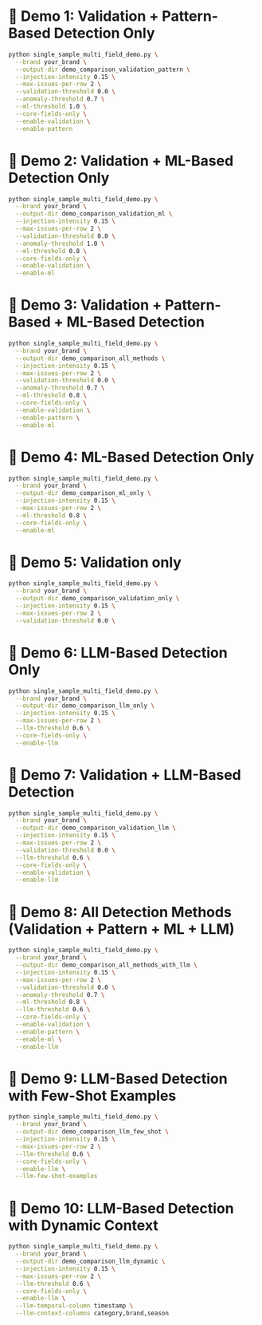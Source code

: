 # 🧪 Demo 1: Validation + Pattern-Based Detection Only

```bash
python single_sample_multi_field_demo.py \
  --brand your_brand \
  --output-dir demo_comparison_validation_pattern \
  --injection-intensity 0.15 \
  --max-issues-per-row 2 \
  --validation-threshold 0.0 \
  --anomaly-threshold 0.7 \
  --ml-threshold 1.0 \
  --core-fields-only \
  --enable-validation \
  --enable-pattern
```

# 🧪 Demo 2: Validation + ML-Based Detection Only

```bash
python single_sample_multi_field_demo.py \
  --brand your_brand \
  --output-dir demo_comparison_validation_ml \
  --injection-intensity 0.15 \
  --max-issues-per-row 2 \
  --validation-threshold 0.0 \
  --anomaly-threshold 1.0 \
  --ml-threshold 0.8 \
  --core-fields-only \
  --enable-validation \
  --enable-ml
```

# 🧪 Demo 3: Validation + Pattern-Based + ML-Based Detection

```bash
python single_sample_multi_field_demo.py \
  --brand your_brand \
  --output-dir demo_comparison_all_methods \
  --injection-intensity 0.15 \
  --max-issues-per-row 2 \
  --validation-threshold 0.0 \
  --anomaly-threshold 0.7 \
  --ml-threshold 0.8 \
  --core-fields-only \
  --enable-validation \
  --enable-pattern \
  --enable-ml
```

# 🧪 Demo 4: ML-Based Detection Only

```bash
python single_sample_multi_field_demo.py \
  --brand your_brand \
  --output-dir demo_comparison_ml_only \
  --injection-intensity 0.15 \
  --max-issues-per-row 2 \
  --ml-threshold 0.8 \
  --core-fields-only \
  --enable-ml
```

# 🧪 Demo 5: Validation only

```bash
python single_sample_multi_field_demo.py \
  --brand your_brand \
  --output-dir demo_comparison_validation_only \
  --injection-intensity 0.15 \
  --max-issues-per-row 2 \
  --validation-threshold 0.0 \
```

# 🧪 Demo 6: LLM-Based Detection Only

```bash
python single_sample_multi_field_demo.py \
  --brand your_brand \
  --output-dir demo_comparison_llm_only \
  --injection-intensity 0.15 \
  --max-issues-per-row 2 \
  --llm-threshold 0.6 \
  --core-fields-only \
  --enable-llm
```

# 🧪 Demo 7: Validation + LLM-Based Detection

```bash
python single_sample_multi_field_demo.py \
  --brand your_brand \
  --output-dir demo_comparison_validation_llm \
  --injection-intensity 0.15 \
  --max-issues-per-row 2 \
  --validation-threshold 0.0 \
  --llm-threshold 0.6 \
  --core-fields-only \
  --enable-validation \
  --enable-llm
```

# 🧪 Demo 8: All Detection Methods (Validation + Pattern + ML + LLM)

```bash
python single_sample_multi_field_demo.py \
  --brand your_brand \
  --output-dir demo_comparison_all_methods_with_llm \
  --injection-intensity 0.15 \
  --max-issues-per-row 2 \
  --validation-threshold 0.0 \
  --anomaly-threshold 0.7 \
  --ml-threshold 0.8 \
  --llm-threshold 0.6 \
  --core-fields-only \
  --enable-validation \
  --enable-pattern \
  --enable-ml \
  --enable-llm
```

# 🧪 Demo 9: LLM-Based Detection with Few-Shot Examples

```bash
python single_sample_multi_field_demo.py \
  --brand your_brand \
  --output-dir demo_comparison_llm_few_shot \
  --injection-intensity 0.15 \
  --max-issues-per-row 2 \
  --llm-threshold 0.6 \
  --core-fields-only \
  --enable-llm \
  --llm-few-shot-examples
```

# 🧪 Demo 10: LLM-Based Detection with Dynamic Context

```bash
python single_sample_multi_field_demo.py \
  --brand your_brand \
  --output-dir demo_comparison_llm_dynamic \
  --injection-intensity 0.15 \
  --max-issues-per-row 2 \
  --llm-threshold 0.6 \
  --core-fields-only \
  --enable-llm \
  --llm-temporal-column timestamp \
  --llm-context-columns category,brand,season
```